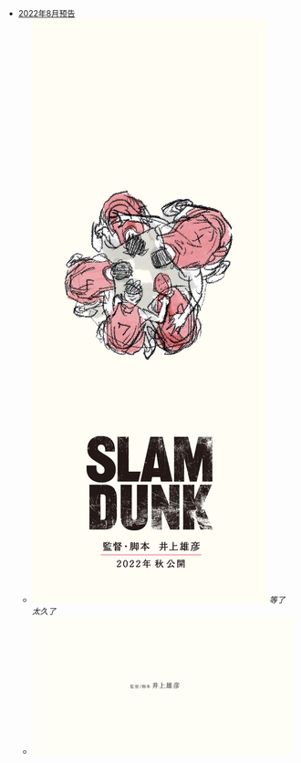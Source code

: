  
* [2022年8月预告](#album.list)
  * ![](202108-预告/预告.png "预告图")
    *等了太久了*
  * [![](202108-预告/预告mp4.png "官方预告")](202108-预告/预告.mp4)